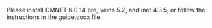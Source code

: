 Please install OMNET 6.0 14 pre, veins 5.2, and inet 4.3.5, or follow the instructions in the guide.docx file.

